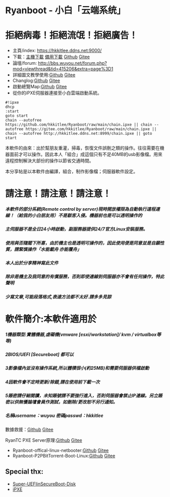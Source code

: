 # Ryanboot - 小白「云端系统」
# 拒絕病毒！拒絕流氓！拒絕廣告！

* 主頁/index: https://hkkitlee.ddns.net:9000/
* 下載：[主機下載](https://hkkitlee.ddns.net:9000/ryan.zip) [備用下載](http://hkkitlee.ddns.net:8999/ryan.zip) [Github](https://github.com/hkkitlee/Ryanboot/raw/main/ryan.zip) [Gitee](https://gitee.com/hkkitlee/Ryanboot/raw/main/ryan.zip)
* 論壇/forum: http://bbs.wuyou.net/forum.php?mod=viewthread&tid=415206&extra=page%3D1
* 詳細圖文教學使用:[Github](https://github.com/hkkitlee/Ryanboot/blob/main/setup.md) [Gitee](https://gitee.com/hkkitlee/Ryanboot/blob/main/setup.md)
* Changlog:[Github](https://github.com/hkkitlee/Ryanboot/blob/main/changelog) [Gitee](https://gitee.com/hkkitlee/Ryanboot/blob/main/changelog)
* 啟動總覽Map:[Github](https://github.com/hkkitlee/Ryanboot/blob/main/map) [Gitee](https://gitee.com/hkkitlee/Ryanboot/blob/main/map)
* 從你的iPXE伺服器連接至小白雲端啟動系統。
```
#!ipxe 
dhcp
:start
goto start
chain --autofree https://github.com/hkkitlee/Ryanboot/raw/main/chain.ipxe || chain --autofree https://gitee.com/hkkitlee/Ryanboot/raw/main/chain.ipxe || chain --autofree http://hkkitlee.ddns.net:8999/chain.ipxe || goto start
```

本軟件的由來：出於幫朋友重灌，掃毒，恢復文件誤刪之類的操作。往往需要在機器面前才可以操作。因此本人「組合」成這個只有不足40MB的usb影像檔。用來遠程控制解決大部份的操作以節省交通時間。

本分享帖是以本軟件由編譯，組合，制作影像檔；伺服器軟件設定。


# 請注意！請注意！請注意！
##### 本軟件的部分系統(Remote control by server)現時開放權限為自動執行遠程連線！（給我的小白朋友用）不是駭客入侵。機器前也是可以透明操作的
##### 主伺服器不是全日24小時啟動，副服務器提供24/7官方Linux安裝服務。
##### 使用與否隨閣下所喜，由於機主也是透明可操作的，因此使用便是同意並是自願性質，請緊慎操作「水能載舟 亦能覆舟」
##### 本人出於分享精神寫此文件
##### 除非是機主及我同意的有償服務，否則即使連線到伺服器亦不會有任何操作，特此聲明
##### 少寫文章,可能段落格式,表達方法都不太好.請多多見諒


# 軟件簡介:本軟件適用於
##### 1機器類型:實體機器,虛礙機(vmware [esxi/workstation]/ kvm / virtualbox等等)
##### 2BIOS/UEFI [Secureboot] 都可以
##### 3影像檔內並沒有操作系統,所以體積很小(約25MB)和需要伺服器供檔啟動
##### 4因軟件會不定時更新/除錯,請在使用前下載一次
##### 5賬密請仔細閱讀，未知賬號請不要強行進入，否則伺服器會禁止IP連線。另立賬密以供無懮論壇會員作測試，如刪除/更改恕不另行通知。

##### 名稱username：wuyou  密碼passwd：hkkitlee

數據救援：[Github](https://github.com/hkkitlee/Ryanboot/blob/main/rescue.md) [Gitee](https://gitee.com/hkkitlee/Ryanboot/blob/main/rescue.md)

RyanTC PXE Server原理:[Github](https://github.com/hkkitlee/Ryanboot/blob/main/RyanTC.md) [Gitee](https://gitee.com/hkkitlee/Ryanboot/blob/main/RyanTC.md)

* Ryanboot-offical-linux-netbooter:[Github](https://github.com/hkkitlee/Ryanboot-offical-linux-netbooter) [Gitee](https://gitee.com/hkkitlee/Ryanboot-offical-linux-netbooter)
* Ryanboot-P2PBitTorrent-Boot-Linux:[Github](https://github.com/hkkitlee/Ryanboot-P2PBitTorrent-Boot-Linux) [Gitee](https://gitee.com/hkkitlee/Ryanboot-P2PBitTorrent-Boot-Linux)

## Special thx:
* [Super-UEFIinSecureBoot-Disk](https://github.com/ValdikSS/Super-UEFIinSecureBoot-Disk)
* [iPXE](https://ipxe.org/)
